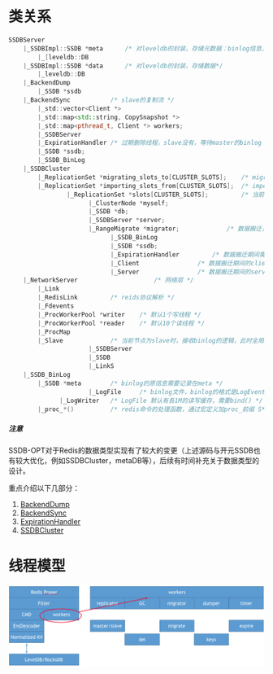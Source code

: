 # 类关系

```c++
SSDBServer
	|_SSDBImpl::SSDB *meta		/* 对leveldb的封装，存储元数据：binlog信息、snapshot、slot等等 */
		|_[leveldb::DB
	|_SSDBImpl::SSDB *data		/* 对leveldb的封装，存储数据*/
		|_leveldb::DB
	|_BackendDump												
  		|_SSDB *ssdb
	|_BackendSync			/* slave的复制流 */ 
  		|_std::vector<Client *>
  		|_std::map<std::string, CopySnapshot *>
  		|_std::map<pthread_t, Client *> workers;
  		|_SSDBServer
		|_ExpirationHandler	/* 过期删除线程，slave没有，等待master的binlog */
  		|_SSDB *ssdb;
  		|_SSDB_BinLog
	|_SSDBCluster
  		|_ReplicationSet *migrating_slots_to[CLUSTER_SLOTS];	/* migrateing 状态的slot */
		|_ReplicationSet *importing_slots_from[CLUSTER_SLOTS];	/* importing 状态的slot */
                |_ReplicationSet *slots[CLUSTER_SLOTS];			/* 当前节点负责的slot */
                      |_ClusterNode *myself;
                      |_SSDB *db;
                      |_SSDBServer *server;
                      |_RangeMigrate *migrator;				/* 数据搬迁，按slot粒度*/
                            |_SSDB_BinLog
                            |_SSDB *ssdb;
                            |_ExpirationHandler			/* 数据搬迁期间需要关闭过期删除线程 */
                            |_Client				/* 数据搬迁期间的client，既发送端 */
                            |_Server				/* 数据搬迁期间的server，既接收端 */
	|_NetworkServer	                	/* 网络层 */
		|_Link
  		|_RedisLink			/* reids协议解析 */
		|_Fdevents							
		|_ProcWorkerPool *writer	/* 默认1个写线程 */
		|_ProcWorkerPool *reader	/* 默认10个读线程 */
  		|_ProcMap											
		|_Slave				/* 当前节点为slave时，接收binlog的逻辑，此时全局只读*/
                      |_SSDBServer						
                      |_SSDB
                      |_LinkS
	|_SSDB_BinLog	
		|_SSDB *meta		/* binlog的原信息需要记录在meta */
                      |_LogFile		/* binlog文件，binlog的格式是LogEvent*/
		      |_LogWriter	/* LogFile 默认有各1M的读写缓存，需要bind() */
        |_proc_*()			/* redis命令的处理函数，通过宏定义加proc_前缀 S*/
```

##### 注意

SSDB-OPT对于Redis的数据类型实现有了较大的变更（上述源码与开元SSDB也有较大优化，例如SSDBCluster，metaDB等），后续有时间补充关于数据类型的设计。

重点介绍以下几部分：

1. [BackendDump](https://github.com/joeylichang/joeylichang.github.io/blob/master/src/ssdb/backend_dump.md)
2. [BackendSync](https://github.com/joeylichang/joeylichang.github.io/blob/master/src/ssdb/backend_sync.md)
3. [ExpirationHandler](https://github.com/joeylichang/joeylichang.github.io/blob/master/src/ssdb/expiration_handler.md)
4. [SSDBCluster](https://github.com/joeylichang/joeylichang.github.io/blob/master/src/ssdb/ssdb_cluster.md)

# 线程模型

<img src="../../images/ssdb_thread.png" alt="ssdb_thread" style="zoom:50%;" />
